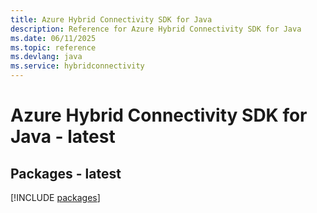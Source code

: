 ```yaml
---
title: Azure Hybrid Connectivity SDK for Java
description: Reference for Azure Hybrid Connectivity SDK for Java
ms.date: 06/11/2025
ms.topic: reference
ms.devlang: java
ms.service: hybridconnectivity
---
```

# Azure Hybrid Connectivity SDK for Java - latest
## Packages - latest
[!INCLUDE [packages](hybrid-connectivity-index.md)]